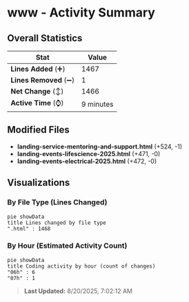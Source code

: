 # www - Activity Summary 

## Overall Statistics

| Stat                   | Value                                                             |
| ---------------------- | ----------------------------------------------------------------- |
| **Lines Added** (➕)   | 1467                                          |
| **Lines Removed** (➖) | 1                                        |
| **Net Change** (↕)    | 1466                |
| **Active Time** (⌚)   | 9 minutes |


## Modified Files
- **landing-service-mentoring-and-support.html** (+524, -1)
- **landing-events-lifescience-2025.html** (+471, -0)
- **landing-events-electrical-2025.html** (+472, -0)

## Visualizations

### By File Type (Lines Changed)

```mermaid
pie showData
title Lines changed by file type
".html" : 1468
```

### By Hour (Estimated Activity Count)

```mermaid
pie showData
title Coding activity by hour (count of changes)
"06h" : 6
"07h" : 1
```


> **Last Updated:** 8/20/2025, 7:02:12 AM